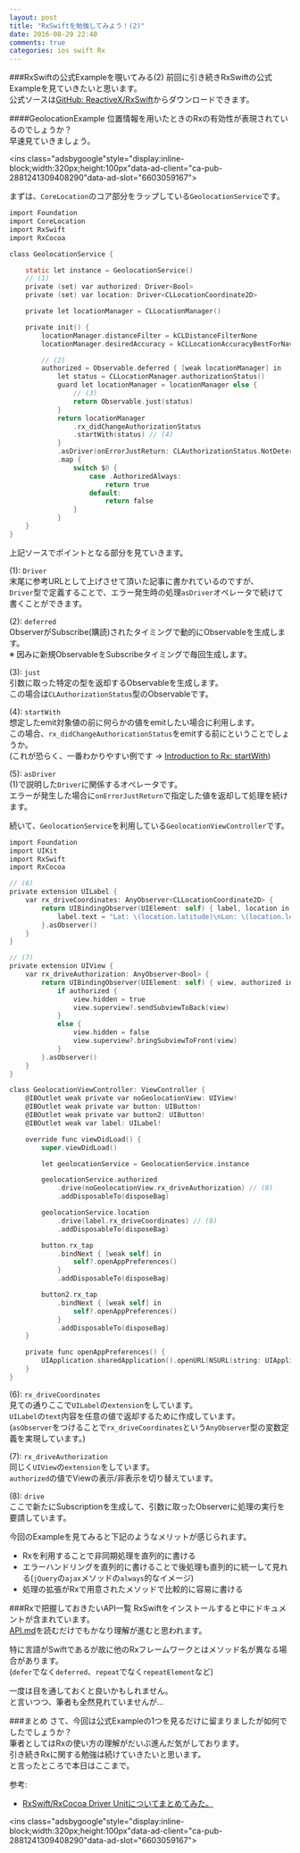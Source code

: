 ```yaml
---
layout: post
title: "RxSwiftを勉強してみよう！(2)"
date: 2016-08-29 22:40
comments: true
categories: ios swift Rx
---
```


###RxSwiftの公式Exampleを覗いてみる(2)
前回に引き続きRxSwiftの公式Exampleを見ていきたいと思います。  
公式ソースは[GitHub: ReactiveX/RxSwift](https://github.com/ReactiveX/RxSwift)からダウンロードできます。  

####GeolocationExample
位置情報を用いたときのRxの有効性が表現されているのでしょうか？  
早速見ていきましょう。  

<script async src="//pagead2.googlesyndication.com/pagead/js/adsbygoogle.js"></script>
<ins class="adsbygoogle"style="display:inline-block;width:320px;height:100px"data-ad-client="ca-pub-2881241309408290"data-ad-slot="6603059167"></ins>
<script>
(adsbygoogle = window.adsbygoogle || []).push({});
</script>

<!-- more -->

まずは、`CoreLocation`のコア部分をラップしている`GeolocationService`です。  

```objective-c
import Foundation
import CoreLocation
import RxSwift
import RxCocoa

class GeolocationService {

	static let instance = GeolocationService()
	// (1)
	private (set) var authorized: Driver<Bool>
	private (set) var location: Driver<CLLocationCoordinate2D>

	private let locationManager = CLLocationManager()

	private init() {
		locationManager.distanceFilter = kCLDistanceFilterNone
		locationManager.desiredAccuracy = kCLLocationAccuracyBestForNavigation

		// (2)
		authorized = Observable.deferred { [weak locationManager] in
			let status = CLLocationManager.authorizationStatus()
			guard let locationManager = locationManager else {
				// (3)
				return Observable.just(status)
			}
			return locationManager
				.rx_didChangeAuthorizationStatus
				.startWith(status) // (4)
			}
			.asDriver(onErrorJustReturn: CLAuthorizationStatus.NotDetermined) // (5)
			.map {
				switch $0 {
					case .AuthorizedAlways:
						return true
					default:
						return false
				}
			}
	}
}
```

上記ソースでポイントとなる部分を見ていきます。  

(1): `Driver`  
末尾に参考URLとして上げさせて頂いた記事に書かれているのですが、  
`Driver`型で定義することで、エラー発生時の処理`asDriver`オペレータで続けて書くことができます。  

(2): `deferred`  
ObserverがSubscribe(購読)されたタイミングで動的にObservableを生成します。  
※ 因みに新規ObservableをSubscribeタイミングで毎回生成します。  

(3): `just`  
引数に取った特定の型を返却するObservableを生成します。  
この場合は`CLAuthorizationStatus`型のObservableです。  

(4): `startWith`  
想定したemit対象値の前に何らかの値をemitしたい場合に利用します。  
この場合、`rx_didChangeAuthoricationStatus`をemitする前にということでしょうか。  
(これが恐らく、一番わかりやすい例です → [Introduction to Rx: startWith](http://www.introtorx.com/Content/v1.0.10621.0/12_CombiningSequences.html#StartWith))  


(5): `asDriver`  
(1)で説明した`Driver`に関係するオペレータです。  
エラーが発生した場合に`onErrorJustReturn`で指定した値を返却して処理を続けます。  

続いて、`GeolocationService`を利用している`GeolocationViewController`です。  

```objective-c
import Foundation
import UIKit
import RxSwift
import RxCocoa

// (6)
private extension UILabel {
	var rx_driveCoordinates: AnyObserver<CLLocationCoordinate2D> {
		return UIBindingObserver(UIElement: self) { label, location in
			label.text = "Lat: \(location.latitude)\nLon: \(location.longitude)"
		}.asObserver()
	}
}

// (7)
private extension UIView {
	var rx_driveAuthorization: AnyObserver<Bool> {
		return UIBindingObserver(UIElement: self) { view, authorized in
			if authorized {
				view.hidden = true
				view.superview?.sendSubviewToBack(view)
			}
			else {
				view.hidden = false
				view.superview?.bringSubviewToFront(view)
			}
		}.asObserver()
	}
}

class GeolocationViewController: ViewController {
	@IBOutlet weak private var noGeolocationView: UIView!
	@IBOutlet weak private var button: UIButton!
	@IBOutlet weak private var button2: UIButton!
	@IBOutlet weak var label: UILabel!

	override func viewDidLoad() {
		super.viewDidLoad()

		let geolocationService = GeolocationService.instance

		geolocationService.authorized
			.drive(noGeolocationView.rx_driveAuthorization) // (8)
			.addDisposableTo(disposeBag)

		geolocationService.location
			.drive(label.rx_driveCoordinates) // (8)
			.addDisposableTo(disposeBag)

		button.rx_tap
			.bindNext { [weak self] in
				self?.openAppPreferences()
			}
			.addDisposableTo(disposeBag)

		button2.rx_tap
			.bindNext { [weak self] in
				self?.openAppPreferences()
			}
			.addDisposableTo(disposeBag)
	}

	private func openAppPreferences() {
		UIApplication.sharedApplication().openURL(NSURL(string: UIApplicationOpenSettingsURLString)!)
	}
}
```

(6): `rx_driveCoordinates`  
見ての通りここで`UILabel`の`extension`をしています。  
`UILabel`の`text`内容を任意の値で返却するために作成しています。  
(`asObserver`をつけることで`rx_driveCoordinates`という`AnyObserver`型の変数定義を実現しています。)  

(7): `rx_driveAuthorization`  
同じく`UIView`の`extension`をしています。  
`authorized`の値でViewの表示/非表示を切り替えています。  

(8): `drive`  
ここで新たにSubscriptionを生成して、引数に取ったObserverに処理の実行を要請しています。  

今回のExampleを見てみると下記のようなメリットが感じられます。  

* Rxを利用することで非同期処理を直列的に書ける  
* エラーハンドリングを直列的に書けることで後処理も直列的に統一して見れる(`jQuery`の`ajax`メソッドの`always`的なイメージ)  
* 処理の拡張がRxで用意されたメソッドで比較的に容易に書ける  

###Rxで把握しておきたいAPI一覧
RxSwiftをインストールすると中にドキュメントが含まれています。  
[API.md](https://github.com/ReactiveX/RxSwift/blob/master/Documentation/API.md)を読むだけでもかなり理解が進むと思われます。  

特に言語がSwiftであるが故に他のRxフレームワークとはメソッド名が異なる場合があります。  
(`defer`でなく`deferred`、`repeat`でなく`repeatElement`など)  

一度は目を通しておくと良いかもしれません。  
と言いつつ、筆者も全然見れていませんが...  

###まとめ
さて、今回は公式Exampleの1つを見るだけに留まりましたが如何でしたでしょうか？  
筆者としてはRxの使い方の理解がだいぶ進んだ気がしております。  
引き続きRxに関する勉強は続けていきたいと思います。  
と言ったところで本日はここまで。  

参考:  

* [RxSwift/RxCocoa Driver Unitについてまとめてみた。](http://qiita.com/yuzushioh/items/0a4483502c5c8569790a)  

<script async src="//pagead2.googlesyndication.com/pagead/js/adsbygoogle.js"></script>
<ins class="adsbygoogle"style="display:inline-block;width:320px;height:100px"data-ad-client="ca-pub-2881241309408290"data-ad-slot="6603059167"></ins>
<script>
(adsbygoogle = window.adsbygoogle || []).push({});
</script>
